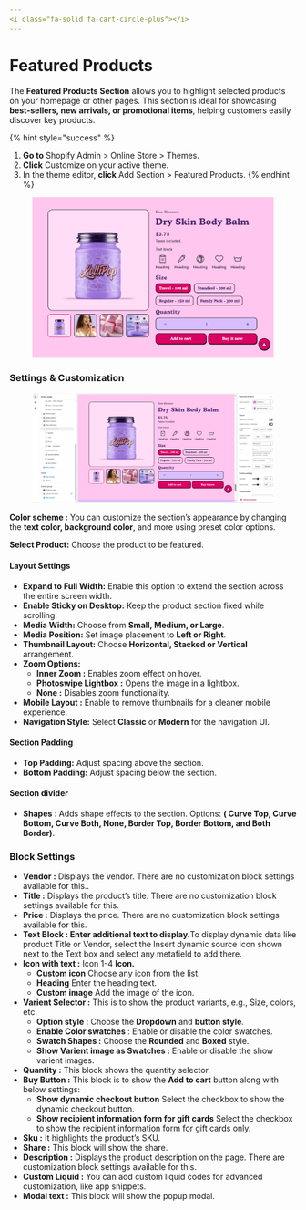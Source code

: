 ```yaml
---
<i class="fa-solid fa-cart-circle-plus"></i>
---
```


# Featured Products

The **Featured Products Section** allows you to highlight selected products on your homepage or other pages. This section is ideal for showcasing **best-sellers, new arrivals, or promotional items**, helping customers easily discover key products.

{% hint style="success" %}
1. **Go to** Shopify Admin > Online Store > Themes.
2. **Click** Customize on your active theme.
3. In the theme editor, **click** Add Section > Featured Products.
{% endhint %}

<figure><img src="../.gitbook/assets/featured--.png" alt=""><figcaption></figcaption></figure>

### **Settings & Customization**

<figure><img src="../.gitbook/assets/featured product.png" alt=""><figcaption></figcaption></figure>

**Color scheme :** You can customize the section’s appearance by changing the **text color, background color**, and more using preset color options.

**Select Product:** Choose the product to be featured.

#### **Layout Settings**

* **Expand to Full Width:** Enable this option to extend the section across the entire screen width.
* **Enable Sticky on Desktop:** Keep the product section fixed while scrolling.
* **Media Width:** Choose from **Small, Medium, or Large**.
* **Media Position:** Set image placement to **Left or Right**.
* **Thumbnail Layout:** Choose **Horizontal, Stacked or Vertical** arrangement.
* **Zoom Options:**
  * **Inner Zoom :** Enables zoom effect on hover.
  * **Photoswipe Lightbox :** Opens the image in a lightbox.
  * **None :** Disables zoom functionality.
* **Mobile Layout :** Enable to remove thumbnails for a cleaner mobile experience.
* **Navigation Style:** Select **Classic** or **Modern** for the navigation UI.

#### **Section Padding** <a href="#section-padding" id="section-padding"></a>

* **Top Padding:** Adjust spacing above the section.
* **Bottom Padding:** Adjust spacing below the section.

#### Section divider

* **Shapes** : Adds shape effects to the section. Options: **( Curve Top, Curve Bottom, Curve Both, None, Border Top, Border Bottom, and Both Border)**.

### **Block Settings**

* **Vendor :** Displays the vendor. There are no customization block settings available for this..&#x20;
* **Title :** Displays the product’s title. There are no customization block settings available for this.
* **Price :** Displays the price. There are no customization block settings available for this.
* **Text Block : Enter additional text to display.**&#x54;o display dynamic data like product Title or Vendor, select the Insert dynamic source icon shown next to the Text box and select any metafield to add there.
* **Icon with text :** Icon 1-4 **Icon.**&#x20;
  * **Custom icon** Choose any icon from the list.
  * **Heading** Enter the heading text.
  * **Custom image** Add the image of the icon.
* **Varient Selector :** This is to show the product variants, e.g., Size, colors, etc.
  * **Option style :** Choose the **Dropdown** and  **button style**.
  * **Enable Color swatches** : Enable or disable the color swatches.
  * **Swatch Shapes :** Choose the **Rounded** and  **Boxed** style.&#x20;
  * **Show Varient image as Swatches :** Enable or disable the show varient images.
* **Quantity :** This block shows the quantity selector.
* **Buy Button :** This block is to show the **Add to cart** button along with below settings:&#x20;
  * **Show dynamic checkout button** Select the checkbox to show the dynamic checkout button.
  * **Show recipient information form for gift cards** Select the checkbox to show the recipient information form for gift cards only.
* **Sku :** It highlights the product’s SKU.
* **Share :** This block will show the share.
* **Description :** Displays the product description on the page. There are customization block settings available for this.
* **Custom Liquid :** You can add custom liquid codes for advanced customization, like app snippets.
* **Modal text :** This block will show the popup modal.
